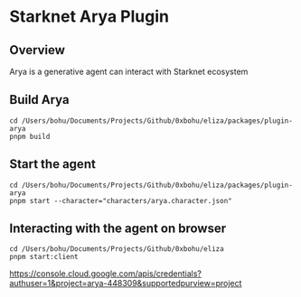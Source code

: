 # Starknet Arya Plugin

## Overview

Arya is a generative agent can interact with Starknet ecosystem

## Build Arya

```
cd /Users/bohu/Documents/Projects/Github/0xbohu/eliza/packages/plugin-arya
pnpm build
```

## Start the agent

```
cd /Users/bohu/Documents/Projects/Github/0xbohu/eliza/packages/plugin-arya
pnpm start --character="characters/arya.character.json"
```

## Interacting with the agent on browser

```
cd /Users/bohu/Documents/Projects/Github/0xbohu/eliza
pnpm start:client
```

https://console.cloud.google.com/apis/credentials?authuser=1&project=arya-448309&supportedpurview=project
